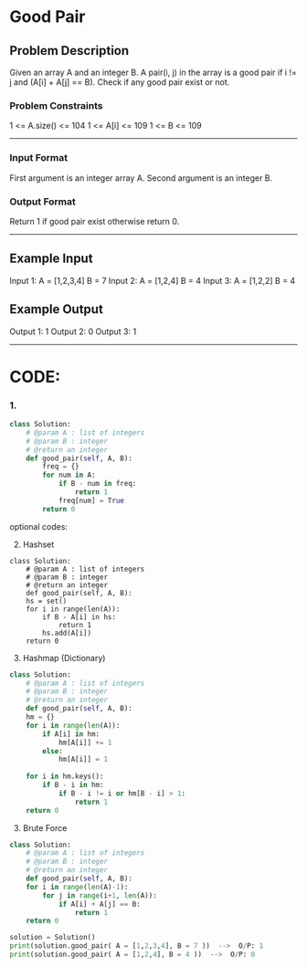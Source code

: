 # Good Pair

## Problem Description
Given an array A and an integer B. A pair(i, j) in the array is a good pair if i != j and (A[i] + A[j] == B). Check if any good pair exist or not.

### Problem Constraints
1 <= A.size() <= 104
1 <= A[i] <= 109
1 <= B <= 109

---

### Input Format
First argument is an integer array A.
Second argument is an integer B.

### Output Format
Return 1 if good pair exist otherwise return 0.

---

## Example Input
Input 1:
A = [1,2,3,4]
B = 7
Input 2:
A = [1,2,4]
B = 4
Input 3:
A = [1,2,2]
B = 4

## Example Output
Output 1:
1
Output 2:
0
Output 3:
1

---

# CODE:

### 1.

```python
class Solution:
    # @param A : list of integers
    # @param B : integer
    # @return an integer
    def good_pair(self, A, B):
        freq = {}
        for num in A:
            if B - num in freq:
                return 1
            freq[num] = True
        return 0
```

optional codes:

2. Hashset
```pythom
class Solution:
    # @param A : list of integers
    # @param B : integer
    # @return an integer
    def good_pair(self, A, B):
    hs = set()
    for i in range(len(A)):
        if B - A[i] in hs:
            return 1
        hs.add(A[i])
    return 0
```

3. Hashmap (Dictionary)
```python
class Solution:
    # @param A : list of integers
    # @param B : integer
    # @return an integer
    def good_pair(self, A, B):
    hm = {}
    for i in range(len(A)):
        if A[i] in hm:
            hm[A[i]] += 1
        else:
            hm[A[i]] = 1
    
    for i in hm.keys():
        if B - i in hm:
            if B - i != i or hm[B - i] > 1:
                return 1
    return 0
```

3. Brute Force
```python
class Solution:
    # @param A : list of integers
    # @param B : integer
    # @return an integer
    def good_pair(self, A, B):
    for i in range(len(A)-1):
        for j in range(i+1, len(A)):
            if A[i] + A[j] == B:
                return 1
    return 0
```

```python
solution = Solution()
print(solution.good_pair( A = [1,2,3,4], B = 7 ))  -->  O/P: 1
print(solution.good_pair( A = [1,2,4], B = 4 ))  -->  O/P: 0
```
